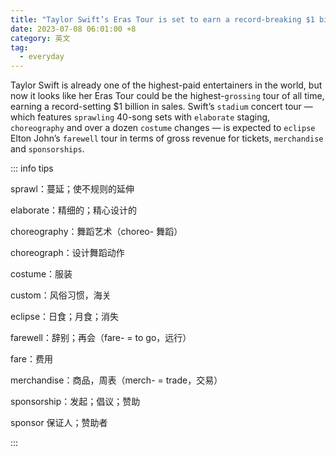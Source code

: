 ```yaml
---
title: "Taylor Swift’s Eras Tour is set to earn a record-breaking $1 billion in sales"
date: 2023-07-08 06:01:00 +8
category: 英文
tag:
  - everyday
---
```


Taylor Swift is already one of the highest-paid entertainers in the world, but now it looks like her Eras Tour could be the highest-`grossing` tour of all time, earning a record-setting $1 billion in sales. Swift’s `stadium` concert tour — which features `sprawling` 40-song sets with `elaborate` staging, `choreography` and over a dozen `costume` changes — is expected to `eclipse` Elton John’s `farewell` tour in terms of gross revenue for tickets, `merchandise` and `sponsorships`.

::: info tips

sprawl：蔓延；使不规则的延伸

elaborate：精细的；精心设计的

choreography：舞蹈艺术（choreo- 舞蹈）

choreograph：设计舞蹈动作

costume：服装

custom：风俗习惯，海关

eclipse：日食；月食；消失

farewell：辞别；再会（fare- = to go，远行）

fare：费用

merchandise：商品，周表（merch- = trade，交易）

sponsorship：发起；倡议；赞助

sponsor 保证人；赞助者

:::
